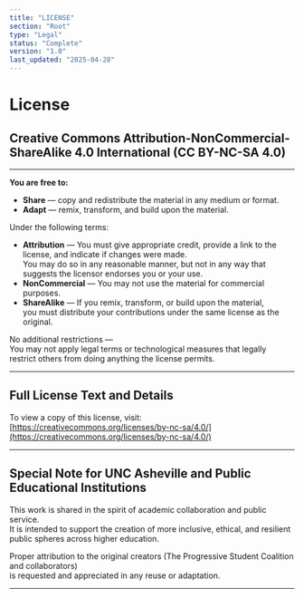 ```yaml
---
title: "LICENSE"
section: "Root"
type: "Legal"
status: "Complete"
version: "1.0"
last_updated: "2025-04-28"
---
```


# License

## Creative Commons Attribution-NonCommercial-ShareAlike 4.0 International (CC BY-NC-SA 4.0)

---

**You are free to:**
- **Share** — copy and redistribute the material in any medium or format.
- **Adapt** — remix, transform, and build upon the material.

Under the following terms:
- **Attribution** — You must give appropriate credit, provide a link to the license, and indicate if changes were made.  
  You may do so in any reasonable manner, but not in any way that suggests the licensor endorses you or your use.
- **NonCommercial** — You may not use the material for commercial purposes.
- **ShareAlike** — If you remix, transform, or build upon the material,  
  you must distribute your contributions under the same license as the original.

No additional restrictions —  
You may not apply legal terms or technological measures that legally restrict others from doing anything the license permits.

---

## Full License Text and Details

To view a copy of this license, visit:  
[https://creativecommons.org/licenses/by-nc-sa/4.0/](https://creativecommons.org/licenses/by-nc-sa/4.0/)

---

## Special Note for UNC Asheville and Public Educational Institutions

This work is shared in the spirit of academic collaboration and public service.  
It is intended to support the creation of more inclusive, ethical, and resilient public spheres across higher education.

Proper attribution to the original creators (The Progressive Student Coalition and collaborators)  
is requested and appreciated in any reuse or adaptation.

---
